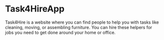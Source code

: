 # Task4HireApp
Task4Hire is a website where you can find people to help you with tasks like cleaning, moving, or assembling furniture. You can hire these helpers for jobs you need to get done around your home or office.
